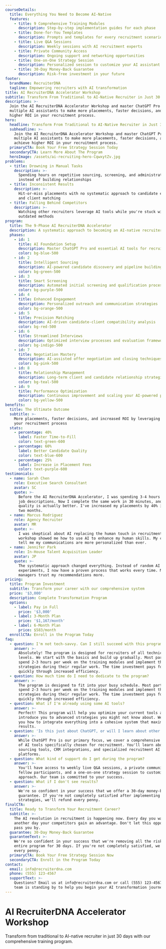 ```yaml
---
courseDetails:
  title: Everything You Need to Become AI-Native
  features:
    - title: 9 Comprehensive Training Modules
      description: Step-by-step implementation guides for each phase
    - title: Done-for-You Templates
      description: Prompts and templates for every recruitment scenario
    - title: Live Q&A Sessions
      description: Weekly sessions with AI recruitment experts
    - title: Private Community Access
      description: Ongoing support and networking opportunities
    - title: One-on-One Strategy Session
      description: Personalized session to customize your AI assistant
    - title: 30-Day Money-Back Guarantee
      description: Risk-free investment in your future
footer:
  brandName: RecruiterDNA
  tagline: Empowering recruiters with AI transformation
title: AI RecruiterDNA Accelerator Workshop
subtitle: Transform From Traditional to AI-Native Recruiter in Just 30 Days
description: >-
  Join the AI RecruiterDNA Accelerator Workshop and master ChatGPT Pro as
  multiple AI assistants to make more placements, faster decisions, and achieve
  higher ROI in your recruitment process.
hero:
  headline: Transform From Traditional to AI-Native Recruiter in Just 30 Days
  subheadline: >-
    Join the AI RecruiterDNA Accelerator Workshop and master ChatGPT Pro as
    multiple AI assistants to make more placements, faster decisions, and
    achieve higher ROI in your recruitment process.
  primaryCTA: Book Your Free Strategy Session Today
  secondaryCTA: Learn More About The Program
  heroImage: /assets/ai-recruiting-hero-CqwxytZv.jpg
problems:
  - title: Drowning in Manual Tasks
    description: >-
      Spending hours on repetitive sourcing, screening, and administrative work
      instead of building relationships
  - title: Inconsistent Results
    description: >-
      Hit-or-miss placements with no systematic approach to candidate evaluation
      and client matching
  - title: Falling Behind Competitors
    description: >-
      Watching other recruiters leverage AI tools while you're stuck with
      outdated methods
program:
  title: The 9-Phase AI RecruiterDNA Accelerator
  description: A systematic approach to becoming an AI-native recruiter
  phases:
    - id: 1
      title: AI Foundation Setup
      description: Master ChatGPT Pro and essential AI tools for recruitment
      color: bg-blue-500
    - id: 2
      title: Intelligent Sourcing
      description: AI-powered candidate discovery and pipeline building
      color: bg-green-500
    - id: 3
      title: Smart Screening
      description: Automated initial screening and qualification processes
      color: bg-purple-500
    - id: 4
      title: Enhanced Engagement
      description: Personalized outreach and communication strategies
      color: bg-orange-500
    - id: 5
      title: Precision Matching
      description: AI-driven candidate-client compatibility analysis
      color: bg-red-500
    - id: 6
      title: Streamlined Interviews
      description: Optimized interview processes and evaluation frameworks
      color: bg-indigo-500
    - id: 7
      title: Negotiation Mastery
      description: AI-assisted offer negotiation and closing techniques
      color: bg-pink-500
    - id: 8
      title: Relationship Management
      description: Long-term client and candidate relationship strategies
      color: bg-teal-500
    - id: 9
      title: Performance Optimization
      description: Continuous improvement and scaling your AI-powered practice
      color: bg-yellow-500
benefits:
  title: The Ultimate Outcome
  subtitle: >-
    More placements, faster decisions, and increased ROI by leveraging AI in
    your recruitment process
  stats:
    - percentage: 40%
      label: Faster Time-to-Fill
      color: text-green-600
    - percentage: 60%
      label: Better Candidate Quality
      color: text-blue-600
    - percentage: 25%
      label: Increase in Placement Fees
      color: text-purple-600
testimonials:
  - name: Sarah Chen
    role: Executive Search Consultant
    avatar: SC
    quote: >-
      Before the AI RecruiterDNA Accelerator, I was spending 3-4 hours writing
      job descriptions. Now I complete the same work in 30 minutes, and the
      quality is actually better. I've increased my placements by 40% in just
      two months.
  - name: Marcus Rodriguez
    role: Agency Recruiter
    avatar: MR
    quote: >-
      I was skeptical about AI replacing the human touch in recruitment. This
      workshop showed me how to use AI to enhance my human skills. My candidates
      tell me my communications are more personalized than ever.
  - name: Jennifer Park
    role: In-House Talent Acquisition Leader
    avatar: JP
    quote: >-
      The systematic approach changed everything. Instead of random AI
      experiments, I now have a proven process that works every time. My hiring
      managers trust my recommendations more.
pricing:
  title: Program Investment
  subtitle: Transform your career with our comprehensive system
  price: '$3,000'
  description: Complete Transformation Program
  options:
    - label: Pay in Full
      price: '$3,000'
    - label: 3-Month Plan
      price: '$1,167/month'
    - label: 6-Month Plan
      price: $583/month
  enrollCTA: Enroll in the Program Today
faq:
  - question: I'm not tech-savvy. Can I still succeed with this program?
    answer: >-
      Absolutely! The program is designed for recruiters of all technical
      levels. We start with the basics and build up gradually. Most participants
      spend 2-3 hours per week on the training modules and implement the
      strategies during their regular work. The time investment pays for itself
      quickly through increased efficiency.
  - question: How much time do I need to dedicate to the program?
    answer: >-
      The program is designed to fit into your busy schedule. Most participants
      spend 2-3 hours per week on the training modules and implement the
      strategies during their regular work. The time investment pays for itself
      quickly through increased efficiency.
  - question: What if I'm already using some AI tools?
    answer: >-
      Perfect! This program will help you optimize your current tools and
      introduce you to advanced strategies you might not know about. We'll show
      you how to integrate everything into a cohesive system that maximizes your
      results.
  - question: 'Is this just about ChatGPT, or will I learn about other AI tools?'
    answer: >-
      While ChatGPT Pro is our primary focus, we cover a comprehensive ecosystem
      of AI tools specifically chosen for recruitment. You'll learn about
      sourcing tools, CRM integrations, and specialized recruitment AI
      platforms.
  - question: What kind of support do I get during the program?
    answer: >-
      You'll have access to weekly live Q&A sessions, a private community of
      fellow participants, and a one-on-one strategy session to customize your
      approach. Our team is committed to your success.
  - question: What if I don't see results?
    answer: >-
      We're so confident in your success that we offer a 30-day money-back
      guarantee. If you're not completely satisfied after implementing our
      strategies, we'll refund every penny.
finalCTA:
  title: Ready to Transform Your Recruitment Career?
  subtitle: >-
    The AI revolution in recruitment is happening now. Every day you wait is
    another day your competitors gain an advantage. Don't let this opportunity
    pass you by.
  guarantee: 30-Day Money-Back Guarantee
  guaranteeText: >-
    We're so confident in your success that we're removing all the risk. Try the
    entire program for 30 days. If you're not completely satisfied, we'll refund
    every penny.
  primaryCTA: Book Your Free Strategy Session Now
  secondaryCTA: Enroll in the Program Today
contact:
  email: info@recruiterdna.com
  phone: (555) 123-4567
  supportText: >-
    Questions? Email us at info@recruiterdna.com or call (555) 123-4567. Our
    team is standing by to help you begin your AI transformation journey.
---
```


# AI RecruiterDNA Accelerator Workshop

Transform from traditional to AI-native recruiter in just 30 days with our comprehensive training program.
